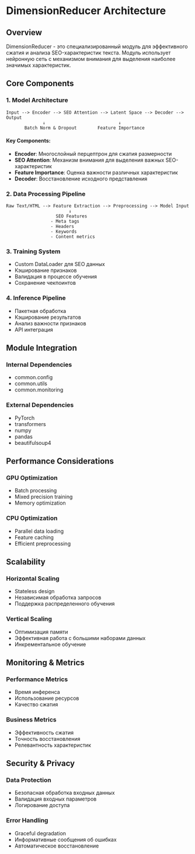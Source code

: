 # DimensionReducer Architecture

## Overview

DimensionReducer - это специализированный модуль для эффективного сжатия и анализа SEO-характеристик текста. Модуль использует нейронную сеть с механизмом внимания для выделения наиболее значимых характеристик.

## Core Components

### 1. Model Architecture

```
Input --> Encoder --> SEO Attention --> Latent Space --> Decoder --> Output
              ↓                            ↓
       Batch Norm & Dropout        Feature Importance
```

#### Key Components:
- **Encoder**: Многослойный перцептрон для сжатия размерности
- **SEO Attention**: Механизм внимания для выделения важных SEO-характеристик
- **Feature Importance**: Оценка важности различных характеристик
- **Decoder**: Восстановление исходного представления

### 2. Data Processing Pipeline

```
Raw Text/HTML --> Feature Extraction --> Preprocessing --> Model Input
                        ↓
                   SEO Features
                 - Meta tags
                 - Headers
                 - Keywords
                 - Content metrics
```

### 3. Training System

- Custom DataLoader для SEO данных
- Кэширование признаков
- Валидация в процессе обучения
- Сохранение чекпоинтов

### 4. Inference Pipeline

- Пакетная обработка
- Кэширование результатов
- Анализ важности признаков
- API интеграция

## Module Integration

### Internal Dependencies
- common.config
- common.utils
- common.monitoring

### External Dependencies
- PyTorch
- transformers
- numpy
- pandas
- beautifulsoup4

## Performance Considerations

### GPU Optimization
- Batch processing
- Mixed precision training
- Memory optimization

### CPU Optimization
- Parallel data loading
- Feature caching
- Efficient preprocessing

## Scalability

### Horizontal Scaling
- Stateless design
- Независимая обработка запросов
- Поддержка распределенного обучения

### Vertical Scaling
- Оптимизация памяти
- Эффективная работа с большими наборами данных
- Инкрементальное обучение

## Monitoring & Metrics

### Performance Metrics
- Время инференса
- Использование ресурсов
- Качество сжатия

### Business Metrics
- Эффективность сжатия
- Точность восстановления
- Релевантность характеристик

## Security & Privacy

### Data Protection
- Безопасная обработка входных данных
- Валидация входных параметров
- Логирование доступа

### Error Handling
- Graceful degradation
- Информативные сообщения об ошибках
- Автоматическое восстановление
